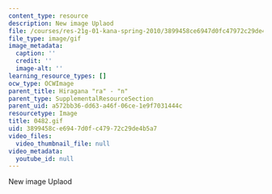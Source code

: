 ```yaml
---
content_type: resource
description: New image Uplaod
file: /courses/res-21g-01-kana-spring-2010/3899458ce6947d0fc47972c29de4b5a7_0482.gif
file_type: image/gif
image_metadata:
  caption: ''
  credit: ''
  image-alt: ''
learning_resource_types: []
ocw_type: OCWImage
parent_title: Hiragana "ra" - "n"
parent_type: SupplementalResourceSection
parent_uid: a572bb36-dd63-a46f-06ce-1e9f7031444c
resourcetype: Image
title: 0482.gif
uid: 3899458c-e694-7d0f-c479-72c29de4b5a7
video_files:
  video_thumbnail_file: null
video_metadata:
  youtube_id: null
---
```

New image Uplaod

